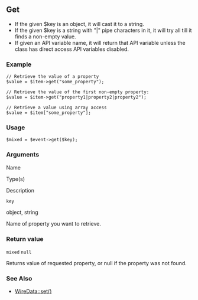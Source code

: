 Get
---

*   If the given $key is an object, it will cast it to a string.
*   If the given $key is a string with "|" pipe characters in it, it will try all till it finds a non-empty value.
*   If given an API variable name, it will return that API variable unless the class has direct access API variables disabled.

### Example

    // Retrieve the value of a property
    $value = $item->get("some_property");
    
    // Retrieve the value of the first non-empty property:
    $value = $item->get("property1|property2|property2");
    
    // Retrieve a value using array access
    $value = $item["some_property"];

### Usage

    $mixed = $event->get($key);

### Arguments

Name

Type(s)

Description

`key`

object, string

Name of property you want to retrieve.

### Return value

`mixed` `null`

Returns value of requested property, or null if the property was not found.

### See Also

*   [WireData::set()](/api/ref/wire-data/set/)


